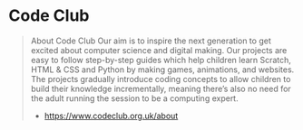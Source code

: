 # Code Club

> About Code Club
> Our aim is to inspire the next generation to get excited about computer science and digital making.
> Our projects are easy to follow step-by-step guides which help children learn Scratch, HTML & CSS and Python by making games, animations, and websites. The projects gradually introduce coding concepts to allow children to build their knowledge incrementally, meaning there’s also no need for the adult running the session to be a computing expert.
> - https://www.codeclub.org.uk/about
